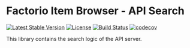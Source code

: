 # Factorio Item Browser - API Search

[![Latest Stable Version](https://poser.pugx.org/factorio-item-browser/api-search/v/stable)](https://packagist.org/packages/factorio-item-browser/api-search)
[![License](https://poser.pugx.org/factorio-item-browser/api-search/license)](https://packagist.org/packages/factorio-item-browser/api-search)
[![Build Status](https://travis-ci.com/factorio-item-browser/api-search.svg?branch=master)](https://travis-ci.com/factorio-item-browser/api-search)
[![codecov](https://codecov.io/gh/factorio-item-browser/api-search/branch/master/graph/badge.svg)](https://codecov.io/gh/factorio-item-browser/api-search)

This library contains the search logic of the API server.

